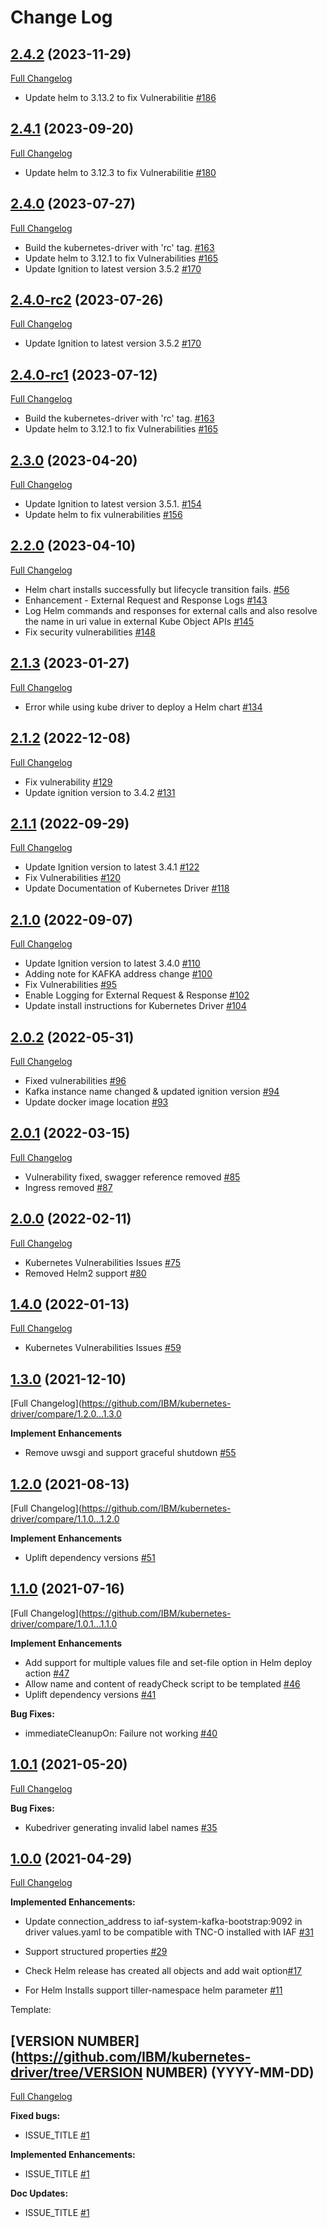 # Change Log

## [2.4.2](https://github.com/IBM/kubernetes-driver/tree/2.4.2) (2023-11-29)
[Full Changelog](https://github.com/IBM/kubernetes-driver/compare/2.4.1...2.4.2)

- Update helm to 3.13.2 to fix Vulnerabilitie [\#186](https://github.com/IBM/kubernetes-driver/issues/186)

## [2.4.1](https://github.com/IBM/kubernetes-driver/tree/2.4.1) (2023-09-20)
[Full Changelog](https://github.com/IBM/kubernetes-driver/compare/2.4.0...2.4.1)

- Update helm to 3.12.3 to fix Vulnerabilitie [\#180](https://github.com/IBM/kubernetes-driver/issues/180)

## [2.4.0](https://github.com/IBM/kubernetes-driver/tree/2.4.0) (2023-07-27)
[Full Changelog](https://github.com/IBM/kubernetes-driver/compare/2.4.0-rc2...2.4.0)

- Build the kubernetes-driver with 'rc' tag. [\#163](https://github.com/IBM/kubernetes-driver/issues/163)
- Update helm to 3.12.1 to fix Vulnerabilities [\#165](https://github.com/IBM/kubernetes-driver/issues/165)
- Update Ignition to latest version 3.5.2 [\#170](https://github.com/IBM/kubernetes-driver/issues/170)
  
## [2.4.0-rc2](https://github.com/IBM/kubernetes-driver/tree/2.4.0-rc2) (2023-07-26)
[Full Changelog](https://github.com/IBM/kubernetes-driver/compare/2.4.0-rc1...2.4.0-rc2)

- Update Ignition to latest version 3.5.2 [\#170](https://github.com/IBM/kubernetes-driver/issues/170)
  
## [2.4.0-rc1](https://github.com/IBM/kubernetes-driver/tree/2.4.0-rc1) (2023-07-12)
[Full Changelog](https://github.com/IBM/kubernetes-driver/compare/2.3.0...2.4.0-rc1)

- Build the kubernetes-driver with 'rc' tag. [\#163](https://github.com/IBM/kubernetes-driver/issues/163)
- Update helm to 3.12.1 to fix Vulnerabilities [\#165](https://github.com/IBM/kubernetes-driver/issues/165)

## [2.3.0](https://github.com/IBM/kubernetes-driver/tree/2.3.0) (2023-04-20)
[Full Changelog](https://github.com/IBM/kubernetes-driver/compare/2.2.0...2.3.0)

- Update Ignition to latest version 3.5.1. [\#154](https://github.com/IBM/kubernetes-driver/issues/154)
- Update helm to fix vulnerabilities [\#156](https://github.com/IBM/kubernetes-driver/issues/156)

## [2.2.0](https://github.com/IBM/kubernetes-driver/tree/2.2.0) (2023-04-10)
[Full Changelog](https://github.com/IBM/kubernetes-driver/compare/2.1.3...2.2.0)

- Helm chart installs successfully but lifecycle transition fails. [\#56](https://github.com/IBM/kubernetes-driver/issues/56)
- Enhancement - External Request and Response Logs [\#143](https://github.com/IBM/kubernetes-driver/issues/143)
- Log Helm commands and responses for external calls and also resolve the name in uri value in external Kube Object APIs [\#145](https://github.com/IBM/kubernetes-driver/issues/145)
- Fix security vulnerabilities [\#148](https://github.com/IBM/kubernetes-driver/issues/148)

## [2.1.3](https://github.com/IBM/kubernetes-driver/tree/2.1.3) (2023-01-27)
[Full Changelog](https://github.com/IBM/kubernetes-driver/compare/2.1.2...2.1.3)

- Error while using kube driver to deploy a Helm chart [\#134](https://github.com/IBM/kubernetes-driver/issues/134)


## [2.1.2](https://github.com/IBM/kubernetes-driver/tree/2.1.2) (2022-12-08)
[Full Changelog](https://github.com/IBM/kubernetes-driver/compare/2.1.1...2.1.2)

- Fix vulnerability [\#129](https://github.com/IBM/kubernetes-driver/issues/129)
- Update ignition version to 3.4.2 [\#131](https://github.com/IBM/kubernetes-driver/issues/131)


## [2.1.1](https://github.com/IBM/kubernetes-driver/tree/2.1.1) (2022-09-29)
[Full Changelog](https://github.com/IBM/kubernetes-driver/compare/2.1.0...2.1.1)

- Update Ignition version to latest 3.4.1 [\#122](https://github.com/IBM/kubernetes-driver/issues/122)
- Fix Vulnerabilities [\#120](https://github.com/IBM/kubernetes-driver/issues/120)
- Update Documentation of Kubernetes Driver [\#118](https://github.com/IBM/kubernetes-driver/issues/118)


## [2.1.0](https://github.com/IBM/kubernetes-driver/tree/2.1.0) (2022-09-07)
[Full Changelog](https://github.com/IBM/kubernetes-driver/compare/2.0.2...2.1.0)

- Update Ignition version to latest 3.4.0 [\#110](https://github.com/IBM/kubernetes-driver/issues/110)
- Adding note for KAFKA address change [\#100](https://github.com/IBM/kubernetes-driver/issues/100)
- Fix Vulnerabilities [\#95](https://github.com/IBM/kubernetes-driver/issues/95)
- Enable Logging for External Request & Response [\#102](https://github.com/IBM/kubernetes-driver/issues/102)
- Update install instructions for Kubernetes Driver [\#104](https://github.com/IBM/kubernetes-driver/issues/104)

## [2.0.2](https://github.com/IBM/kubernetes-driver/tree/2.0.2) (2022-05-31)
[Full Changelog](https://github.com/IBM/kubernetes-driver/compare/2.0.1...2.0.2)

- Fixed vulnerabilities [\#96](https://github.com/IBM/kubernetes-driver/issues/96)
- Kafka instance name changed & updated ignition version [\#94](https://github.com/IBM/kubernetes-driver/issues/94)
- Update docker image location [\#93](https://github.com/IBM/kubernetes-driver/issues/93)

## [2.0.1](https://github.com/IBM/kubernetes-driver/tree/2.0.1) (2022-03-15)
[Full Changelog](https://github.com/IBM/kubernetes-driver/compare/2.0.0...2.0.1)

- Vulnerability fixed, swagger reference removed [\#85](https://github.com/IBM/kubernetes-driver/issues/85)
- Ingress removed [\#87](https://github.com/IBM/kubernetes-driver/issues/87)

## [2.0.0](https://github.com/IBM/kubernetes-driver/tree/2.0.0) (2022-02-11)
[Full Changelog](https://github.com/IBM/kubernetes-driver/compare/1.4.0...2.0.0)

- Kubernetes Vulnerabilities Issues [\#75](https://github.com/IBM/kubernetes-driver/issues/75)
- Removed Helm2 support [\#80](https://github.com/IBM/kubernetes-driver/issues/80)

## [1.4.0](https://github.com/IBM/kubernetes-driver/tree/1.4.0) (2022-01-13)
[Full Changelog](https://github.com/IBM/kubernetes-driver/compare/1.3.0...1.4.0)

- Kubernetes Vulnerabilities Issues [\#59](https://github.com/IBM/kubernetes-driver/issues/59)

## [1.3.0](https://github.com/IBM/kubernetes-driver/tree/1.3.0) (2021-12-10)
[Full Changelog](https://github.com/IBM/kubernetes-driver/compare/1.2.0...1.3.0

**Implement Enhancements**
- Remove uwsgi and support graceful shutdown [\#55](https://github.com/IBM/kubernetes-driver/issues/55)

## [1.2.0](https://github.com/IBM/kubernetes-driver/tree/1.2.0) (2021-08-13)
[Full Changelog](https://github.com/IBM/kubernetes-driver/compare/1.1.0...1.2.0

**Implement Enhancements**
- Uplift dependency versions [\#51](https://github.com/IBM/kubernetes-driver/issues/51)

## [1.1.0](https://github.com/IBM/kubernetes-driver/tree/1.1.0) (2021-07-16)
[Full Changelog](https://github.com/IBM/kubernetes-driver/compare/1.0.1...1.1.0

**Implement Enhancements**
- Add support for multiple values file and set-file option in Helm deploy action [\#47](https://github.com/IBM/kubernetes-driver/issues/47)
- Allow name and content of readyCheck script to be templated [\#46](https://github.com/IBM/kubernetes-driver/issues/46)
- Uplift dependency versions [\#41](https://github.com/IBM/kubernetes-driver/issues/41)

**Bug Fixes:**

- immediateCleanupOn: Failure not working  [\#40](https://github.com/IBM/kubernetes-driver/issues/40)

## [1.0.1](https://github.com/IBM/kubernetes-driver/tree/1.0.1) (2021-05-20)
[Full Changelog](https://github.com/IBM/kubernetes-driver/compare/1.0.0...1.0.1)

**Bug Fixes:**

- Kubedriver generating invalid label names [\#35](https://github.com/IBM/kubernetes-driver/issues/35)

## [1.0.0](https://github.com/IBM/kubernetes-driver/tree/1.0.0) (2021-04-29)
[Full Changelog](https://github.com/IBM/kubernetes-driver/compare/0.0.5...1.0.0)

**Implemented Enhancements:**

- Update connection_address to iaf-system-kafka-bootstrap:9092 in driver values.yaml to be compatible with TNC-O installed with IAF [\#31](https://github.com/IBM/kubernetes-driver/issues/31)

- Support structured properties [\#29](https://github.com/IBM/kubernetes-driver/issues/29)

- Check Helm release has created all objects and add wait option[\#17](https://github.com/IBM/kubernetes-driver/issues/17)

- For Helm Installs support tiller-namespace helm parameter [\#11](https://github.com/IBM/kubernetes-driver/issues/11)


Template:
## [VERSION NUMBER](https://github.com/IBM/kubernetes-driver/tree/VERSION NUMBER) (YYYY-MM-DD)
[Full Changelog](https://github.com/IBM/kubernetes-driver/compare/2.1.0)

**Fixed bugs:**
- ISSUE_TITLE [#1](https://github.com/IBM/kubernetes-driver/issues/1)

**Implemented Enhancements:**
- ISSUE_TITLE [#1](https://github.com/IBM/kubernetes-driver/issues/1)

**Doc Updates:**
- ISSUE_TITLE [#1](https://github.com/IBM/kubernetes-driver/issues/1)
